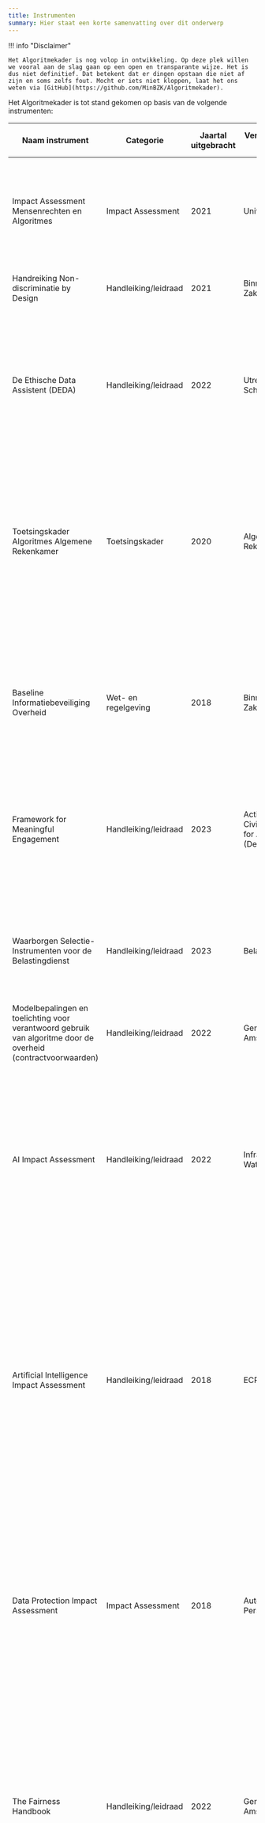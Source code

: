 ```yaml
---
title: Instrumenten
summary: Hier staat een korte samenvatting over dit onderwerp
---
```


!!! info "Disclaimer"

    Het Algoritmekader is nog volop in ontwikkeling. Op deze plek willen we vooral aan de slag gaan op een open en transparante wijze. Het is dus niet definitief. Dat betekent dat er dingen opstaan die niet af zijn en soms zelfs fout. Mocht er iets niet kloppen, laat het ons weten via [GitHub](https://github.com/MinBZK/Algoritmekader).


Het Algoritmekader is tot stand gekomen op basis van de volgende instrumenten:

| **Naam instrument**                                                                                                     | **Categorie**        | **Jaartal uitgebracht** | **Verantwoordelijke organisatie**                        | **Ontwikkeld door** | **null**   | **null** | **Ontwikkeld voor** | **null**   | **null** | **Voor overheidsorganisatie specfiek** | **Volwassenheidsniveau** | **Locatie**    | **Doel**    | **null** | **null**  | **null**     | **Mogelijke wettelijke verplichting** | **Toelichting doel**                                                                                                                                                                                                                                                                                                                                                                                                                                 | **Toepassing**       |
|--------------------------------------------------------------------------------------------------------------|----------------------|-------------------------|----------------------------------------------------------|---------------------|------------|----------|---------------------|------------|----------|----------------------------------------|--------------------------|----------------|-------------|----------|-----------|--------------|---------------------------------------|------------------------------------------------------------------------------------------------------------------------------------------------------------------------------------------------------------------------------------------------------------------------------------------------------------------------------------------------------------------------------------------------------------------------------------------------------|----------------------|
|                                                                                                              |                      |                         |                                                          | overheid            | wetenschap | overig   | overheid            | wetenschap | overig   |                                        |                          |                | Informerend | Sturend  | Normerend | Faciliterend |                                       |                                                                                                                                                                                                                                                                                                                                                                                                                                                      | technologie algemeen |
| Impact Assessment Mensenrechten en Algoritmes                                                                | Impact Assessment    | 2021                    | Universiteit Utrecht                                     | ja                  | ja         |          | ja                  | ja         |          |                                        | In gebruik               | Internationaal | ±           | -        | -         | +            | ja                                    | Dit impact assessment werkt in eerste instantie faciliterend voor het gesprek. Maar biedt ook veel informatie.                                                                                                                                                                                                                                                                                                                                       | ±                    |
| Handreiking Non-discriminatie by Design                                                                      | Handleiking/leidraad | 2021                    | Binnenlandse Zaken                                       | ja                  | ja         | nee      | ja                  | ja         | ja       |                                        | In gebruik               | Nationaal      | +           | +        | -         | ±            | nee                                   | Deze handreiking is bedoeld voor projectleiders die sturing geven aan systeembouwers, data-analisten en AI-experts op het gebied van het discriminatieverbod.                                                                                                                                                                                                                                                                                        | -                    |
| De Ethische Data Assistent (DEDA)                                                                            | Handleiking/leidraad | 2022                    | Utrecht Data School                                      | nee                 | ja         | nee      | ja                  | ja         | ja       |                                        | In gebruik               | Nationaal      | +           | -        | -         | +            | nee                                   | DEDA helpt data-analisten, projectmanagers en beleidsmakers om samen ethische problemen in dataprojecten, datamanagement en databeleid te herkennen.                                                                                                                                                                                                                                                                                                 | -                    |
| Toetsingskader Algoritmes Algemene Rekenkamer                                                                | Toetsingskader       | 2020                    | Algemene Rekenkamer                                      | ja                  | nee        | nee      | ja                  | ja         | ja       |                                        | In gebruik               | Nationaal      | +           | +        | -         | -            | nee                                   | Dit toetsingskader is een instrument dat aandacht besteedt aan de relevante perspectieven op algoritmes. Met een vertaling van normenkaders en richtlijnen naar verschillende aspecten waarop algoritmes kunnen worden getoetst. Een instrument dat bovendien rekening houdt met de risico’s en de onderzoeksvragen die in een toetsingskader aan bod moeten komen.                                                                                  | -                    |
| Baseline Informatiebeveiliging Overheid                                                                      | Wet- en regelgeving  | 2018                    | Binnenlandse Zaken                                       | ja                  | nee        | nee      | ja                  | nee        | nee      |                                        | In gebruik               | Nationaal      | -           | -        | +         | -            | ja                                    | De Baseline Informatiebeveiliging Overheid (BIO) is het basisnormenkader voor informatiebeveiliging binnen alle overheidslagen (Rijk, gemeenten, provincies en waterschappen).                                                                                                                                                                                                                                                                       | +                    |
| Framework for Meaningful Engagement                                                                          | Handleiking/leidraad | 2023                    | Action Coalition on Civic Engagement for AI (Denemarken) | ja                  | nee        | ja       | ja                  | ja         | ja       |                                        | In gebruik               | Internationaal | +           | ±        | -         | +            | nee                                   | Dit kader is gecreëerd om iedereen die producten of diensten ontwerpt met behulp van AI, machine learning of op algoritme-gebaseerde gegegevensanalyse in staat te stellen belanghebbenden bij dat proces te betrekken.                                                                                                                                                                                                                              | ±                    |                                                                                                                                                                                                                                                                                                                  | +                    |
| Waarborgen Selectie-Instrumenten voor de Belastingdienst                                                     | Handleiking/leidraad | 2023                    | Belastingdienst                                          | ja                  | nee        | nee      | ja                  | nee        | nee      | Financiën (Fin)                        | In gebruik               | Nationaal      | +           | +        | ±         | -            | nee                                   | Een waarborgenkader voor selectie-instrumenten waarmee de rechtmatigheid en transparantie van de instrumenten (beter) gegarandeerd kunnen worden.                                                                                                                                                                                                                                                                                                    | +                    |
| Modelbepalingen en toelichting voor verantwoord gebruik van algoritme door de overheid (contractvoorwaarden) | Handleiking/leidraad | 2022                    | Gemeente Amsterdam                                       | ja                  | nee        | nee      | ja                  | nee        | nee      | Gemeenten                              | In gebruik               | Nationaal      | +           | +        | ±         | -            | nee                                   |                                                                                                                                                                                                                                                                                                                                                                                                                                                      | +                    |
| AI Impact Assessment                                                                                         | Handleiking/leidraad | 2022                    | Infrastructuur en Waterstaat                             | ja                  | nee        | nee      | ja                  | ja         | ja       |                                        | In gebruik               | Nationaal      | ±           | -        | -         | +            | nee                                   | Het AI Impact Assessment (AIIA) is een hulpmiddel voor het maken van afwegingen bij het inzetten van kunstmatige intelligentie (artificial intelligence, AI) in een project. Het AIIA dient als instrument voor het gesprek en het vastleggen van het denkproces zodat onder andere de verantwoording, kwaliteit en reproduceerbaarheid worden vergroot.                                                                                             | -                    |
| Artificial Intelligence Impact Assessment                                                                    | Handleiking/leidraad | 2018                    | ECP                                                      | nee                 | nee        | ja       | ja                  | ja         | ja       |                                        | In gebruik               | Nationaal      | ±           | -        | -         | +            | nee                                   | De Artificial Intelligence Impact Assessment (AIIA) helpt bedrijven artificial intelligence verantwoord in te zetten, nu slimme algoritmes steeds vaker taken van mensen overnemen. Aan de hand van een stappenplan, bestaande uit acht stappen, maken bedrijven inzichtelijk welke juridische en ethische normen een rol spelen bij de ontwikkeling en inzet van AI-toepassingen, en welke afwegingen ten grondslag liggen aan keuzes en besluiten. | -                    |
| Data Protection Impact Assessment                                                                            | Impact Assessment    | 2018                    | Autoriteit Persoonsgegevens                              | ja                  | nee        | nee      | ja                  | ja         | ja       |                                        | In gebruik               | Nationaal      | -           | -        | +         | -            | ja                                    | Is een organisatie van plan persoonsgegevens te verwerken, maar levert dat waarschijnlijk een hoog privacyrisico op? Dan is de organisatie verplicht eerst een 'data protection impact assessment' (DPIA) uit te voeren. Een DPIA is een instrument om vooraf de privacyrisico’s van een gegevensverwerking in kaart te brengen.                                                                                                                     | +                    |
| The Fairness Handbook                                                                                        | Handleiking/leidraad | 2022                    | Gemeente Amsterdam                                       | ja                  | nee        | nee      | ja                  | ja         | ja       |                                        | In gebruik               | Nationaal      | +           | ±        | -         | ±            | nee                                   | The Fairness Handbook is uitgebracht door de gemeente Amsterdam om bias in algoritmische systemen te minimaliseren en fairness te maximaliseren. Het handboek legt uit hoe vooroordelen en andere problemen rondom fairness tijdens de ontwikkeling van algoritmes kunnen voorkomen en wat hieraan gedaan kan worden.                                                                                                                                | -                    |
| Ethics Guideline for Trustworthy AI                                                                          | Handleiking/leidraad | 2019                    | EU High-Level Expert Group on AI                         | ja                  | nee        | nee      | ja                  | ja         | ja       |                                        | In gebruik               | Internationaal | ±           | +        | -         | -            | nee                                   | Deze richtlijnen, opgesteld door leden van de 'high level expert group on AI', hebben als doel gebruikers te begeleiden in het ontwikkelen van betrouwbare AI. Hiervoor worden drie domeinen belicht; juridisch, ethisch en robuustheid.                                                                                                                                                                                                             | -                    |
| Norea Guiding Principles Trustworthy AI Investigations                                                       | Handleiking/leidraad | 2021                    | Norea Beroepsorganisatie van IT-auditors                 | nee                 | nee        | ja       | ja                  | ja         | ja       |                                        | In gebruik               | Internationaal | ±           | +        | -         | -            | nee                                   |                                                                                                                                                                                                                                                                                                                                                                                                                                                      | -                    |
